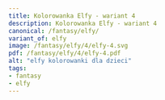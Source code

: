 ```yaml
---
title: Kolorowanka Elfy - wariant 4
description: Kolorowanka Elfy - wariant 4
canonical: /fantasy/elfy/
variant_of: elfy
image: /fantasy/elfy/4/elfy-4.svg
pdf: /fantasy/elfy/4/elfy-4.pdf
alt: "elfy kolorowanki dla dzieci"
tags:
- fantasy
- elfy
---
```

